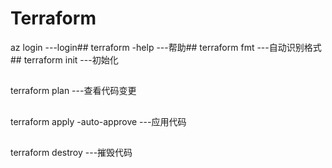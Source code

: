 # Terraform



az login                         ---login##
terraform -help                  ---帮助##
terraform fmt                    ---自动识别格式##
terraform init                   ---初始化
##
terraform plan                   ---查看代码变更
##
terraform apply -auto-approve    ---应用代码
##
terraform destroy                ---摧毁代码
##



